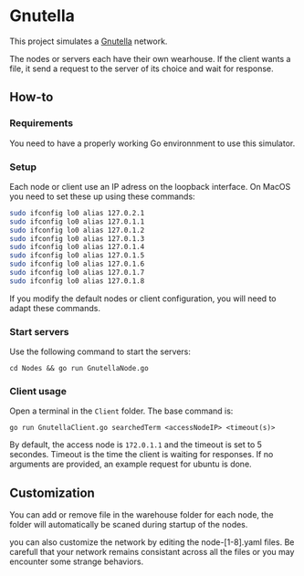 # Gnutella
This project simulates a [Gnutella](https://rfc-gnutella.sourceforge.net/src/rfc-0_6-draft.html) network.

The nodes or servers each have their own wearhouse. If the client wants a file, it send a request to the server of its choice and wait for response.

## How-to
### Requirements
You need to have a properly working Go environnment to use this simulator.
### Setup
Each node or client use an IP adress on the loopback interface. On MacOS you need to set these up using these commands:
```bash
sudo ifconfig lo0 alias 127.0.2.1
sudo ifconfig lo0 alias 127.0.1.1
sudo ifconfig lo0 alias 127.0.1.2
sudo ifconfig lo0 alias 127.0.1.3
sudo ifconfig lo0 alias 127.0.1.4
sudo ifconfig lo0 alias 127.0.1.5
sudo ifconfig lo0 alias 127.0.1.6
sudo ifconfig lo0 alias 127.0.1.7
sudo ifconfig lo0 alias 127.0.1.8
```
If you modify the default nodes or client configuration, you will need to adapt these commands.
### Start servers
Use the following command to start the servers:
```
cd Nodes && go run GnutellaNode.go
```
### Client usage
Open a terminal in the `Client` folder.
The base command is:
```
go run GnutellaClient.go searchedTerm <accessNodeIP> <timeout(s)>
```
By default, the access node is `172.0.1.1` and the timeout is set to 5 secondes. Timeout is the time the client is waiting for responses.
If no arguments are provided, an example request for ubuntu is done.
## Customization
You can add or remove file in the warehouse folder for each node, the folder will automatically be scaned during startup of the nodes.

you can also customize the network by editing the node-[1-8].yaml files.
Be carefull that your network remains consistant across all the files or you may encounter some strange behaviors.